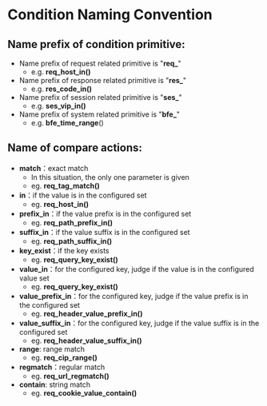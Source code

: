 # Condition Naming Convention

## Name prefix of condition primitive:
- Name prefix of request related primitive is "**req_**"
  - e.g. **req_host_in()**
- Name prefix of response related primitive is "**res_**"
  - e.g. **res_code_in()**
- Name prefix of session related primitive is "**ses_**"
  - e.g. **ses_vip_in()**
- Name prefix of system related primitive is "**bfe_**"
  - e.g. **bfe_time_range**()

## Name of compare actions:
- **match**：exact match
  - In this situation, the only one parameter is given
  - eg. **req_tag_match()**
- **in**：if the value is in the configured set
  - eg. **req_host_in()**
- **prefix_in**：if the value prefix is in the configured set
  - eg. **req_path_prefix_in()**
- **suffix_in**：if the value suffix is in the configured set
  - eg. **req_path_suffix_in()**
- **key_exist**：if the key exists
  - eg. **req_query_key_exist()**
- **value_in**：for the configured key, judge if the value is in the configured value set
  - eg. **req_query_key_exist()**
- **value_prefix_in**：for the configured key, judge if the value prefix is in the configured set
  - eg. **req_header_value_prefix_in()**
- **value_suffix_in**：for the configured key, judge if the value suffix is in the configured set
  - eg. **req_header_value_suffix_in()**
- **range**: range match
  - eg. **req_cip_range()**
- **regmatch**：regular match
  - eg. **req_url_regmatch()**
- **contain**: string match
  - eg. **req_cookie_value_contain()**

